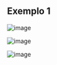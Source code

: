 ## Exemplo 1
![image](https://github.com/JoseLeonardoCordeiroBahia/comportamento-de-memoria-arrays-e-listas-java/assets/63564226/b4d09521-a0c2-450d-a169-b7d9922e71c8)

![image](https://github.com/JoseLeonardoCordeiroBahia/comportamento-de-memoria-arrays-e-listas-java/assets/63564226/742e8f13-21a9-4389-8d28-dc6d84eca122)

![image](https://github.com/JoseLeonardoCordeiroBahia/comportamento-de-memoria-arrays-e-listas-java/assets/63564226/cbad2913-9944-4cde-816e-e1dd87c6e495)
